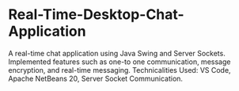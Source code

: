# Real-Time-Desktop-Chat-Application
A real-time chat application using Java Swing and Server Sockets. 
Implemented features such as one-to one communication, message encryption, and real-time messaging. 
Technicalities Used: VS Code, Apache NetBeans 20, Server Socket Communication. 
